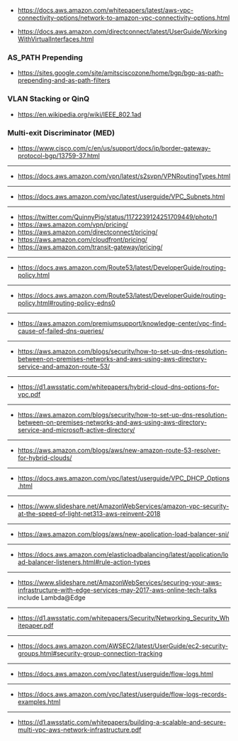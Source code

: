 + https://docs.aws.amazon.com/whitepapers/latest/aws-vpc-connectivity-options/network-to-amazon-vpc-connectivity-options.html

+ https://docs.aws.amazon.com/directconnect/latest/UserGuide/WorkingWithVirtualInterfaces.html

### AS_PATH Prepending

+ https://sites.google.com/site/amitsciscozone/home/bgp/bgp-as-path-prepending-and-as-path-filters

### VLAN Stacking or QinQ
+ https://en.wikipedia.org/wiki/IEEE_802.1ad

### Multi-exit Discriminator (MED)
+ https://www.cisco.com/c/en/us/support/docs/ip/border-gateway-protocol-bgp/13759-37.html

<hr></hr>

+ https://docs.aws.amazon.com/vpn/latest/s2svpn/VPNRoutingTypes.html

<hr></hr>

+ https://docs.aws.amazon.com/vpc/latest/userguide/VPC_Subnets.html

<hr></hr>

+ https://twitter.com/QuinnyPig/status/1172239124251709449/photo/1
+ https://aws.amazon.com/vpn/pricing/
+ https://aws.amazon.com/directconnect/pricing/
+ https://aws.amazon.com/cloudfront/pricing/
+ https://aws.amazon.com/transit-gateway/pricing/

<hr></hr>

+ https://docs.aws.amazon.com/Route53/latest/DeveloperGuide/routing-policy.html

<hr></hr>

+ https://docs.aws.amazon.com/Route53/latest/DeveloperGuide/routing-policy.html#routing-policy-edns0

<hr></hr>

+ https://aws.amazon.com/premiumsupport/knowledge-center/vpc-find-cause-of-failed-dns-queries/

<hr></hr>

+ https://aws.amazon.com/blogs/security/how-to-set-up-dns-resolution-between-on-premises-networks-and-aws-using-aws-directory-service-and-amazon-route-53/

<hr></hr>

+ https://d1.awsstatic.com/whitepapers/hybrid-cloud-dns-options-for-vpc.pdf

<hr></hr>

+ https://aws.amazon.com/blogs/security/how-to-set-up-dns-resolution-between-on-premises-networks-and-aws-using-aws-directory-service-and-microsoft-active-directory/

<hr></hr>

+ https://aws.amazon.com/blogs/aws/new-amazon-route-53-resolver-for-hybrid-clouds/

<hr></hr>

+ https://docs.aws.amazon.com/vpc/latest/userguide/VPC_DHCP_Options.html

<hr></hr>

+ https://www.slideshare.net/AmazonWebServices/amazon-vpc-security-at-the-speed-of-light-net313-aws-reinvent-2018

<hr></hr>

+ https://aws.amazon.com/blogs/aws/new-application-load-balancer-sni/

<hr></hr>

+ https://docs.aws.amazon.com/elasticloadbalancing/latest/application/load-balancer-listeners.html#rule-action-types

<hr></hr>

+ https://www.slideshare.net/AmazonWebServices/securing-your-aws-infrastructure-with-edge-services-may-2017-aws-online-tech-talks
include Lambda@Edge

<hr></hr>

+ https://d1.awsstatic.com/whitepapers/Security/Networking_Security_Whitepaper.pdf

<hr></hr>

+ https://docs.aws.amazon.com/AWSEC2/latest/UserGuide/ec2-security-groups.html#security-group-connection-tracking

<hr></hr>

+ https://docs.aws.amazon.com/vpc/latest/userguide/flow-logs.html

<hr></hr>

+ https://docs.aws.amazon.com/vpc/latest/userguide/flow-logs-records-examples.html

<hr></hr>

+ https://d1.awsstatic.com/whitepapers/building-a-scalable-and-secure-multi-vpc-aws-network-infrastructure.pdf
